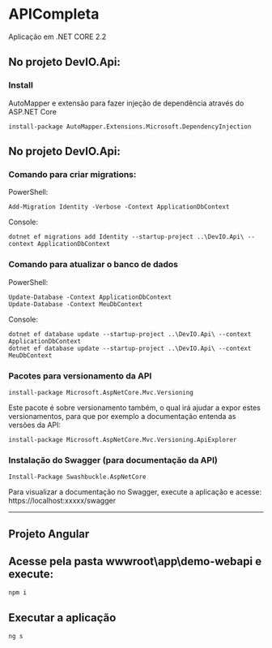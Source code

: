 # APICompleta
Aplicação em .NET CORE 2.2

## No projeto DevIO.Api:

### Install
AutoMapper e extensão para fazer injeção de dependência através do ASP.NET Core
```
install-package AutoMapper.Extensions.Microsoft.DependencyInjection
```

## No projeto DevIO.Api:

### Comando para criar migrations:
PowerShell:
```
Add-Migration Identity -Verbose -Context ApplicationDbContext
```
Console:
```
dotnet ef migrations add Identity --startup-project ..\DevIO.Api\ --context ApplicationDbContext
```

### Comando para atualizar o banco de dados
PowerShell:
```
Update-Database -Context ApplicationDbContext
Update-Database -Context MeuDbContext
```
Console:
```
dotnet ef database update --startup-project ..\DevIO.Api\ --context ApplicationDbContext
dotnet ef database update --startup-project ..\DevIO.Api\ --context MeuDbContext
```

### Pacotes para versionamento da API
```
install-package Microsoft.AspNetCore.Mvc.Versioning
```

Este pacote é sobre versionamento também, o qual irá ajudar a expor estes versionamentos, para que por exemplo a documentação entenda as versões da API:
```
install-package Microsoft.AspNetCore.Mvc.Versioning.ApiExplorer
```

### Instalação do Swagger (para documentação da API)
```
Install-Package Swashbuckle.AspNetCore
```
Para visualizar a documentação no Swagger, execute a aplicação e acesse: https://localhost:xxxxx/swagger

------------------------------

## Projeto Angular

## Acesse pela pasta wwwroot\app\demo-webapi e execute:
```
npm i
```

## Executar a aplicação
```
ng s
```
